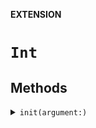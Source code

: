 **EXTENSION**

# `Int`

## Methods
<details><summary markdown="span"><code>init(argument:)</code></summary>

```swift
public init(argument: String) throws
```

</details>